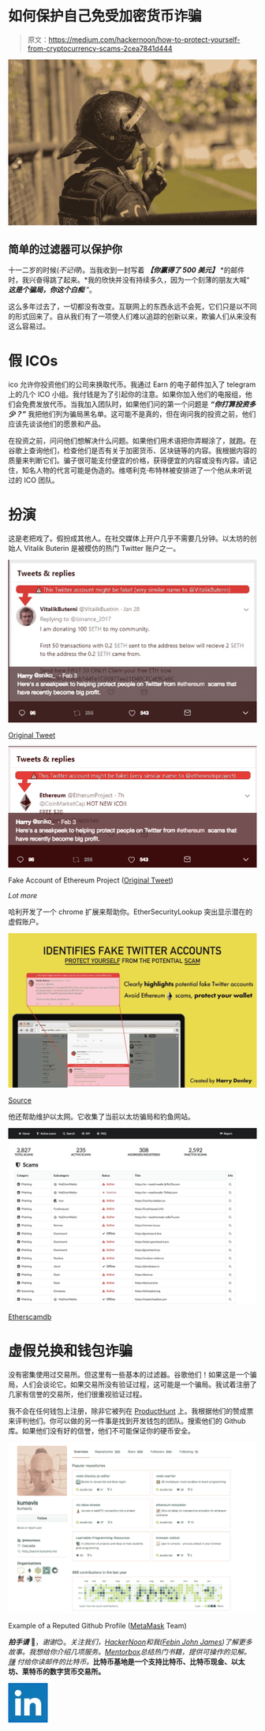 # 如何保护自己免受加密货币诈骗

> 原文：<https://medium.com/hackernoon/how-to-protect-yourself-from-cryptocurrency-scams-2cea7841d444>

![](img/7722588f7f1c1be21ecf8524c3a0e7f2.png)

## 简单的过滤器可以保护你

十一二岁的时候(*不记得*)。当我收到一封写着 ***【你赢得了 500 美元】*** *的邮件时，我兴奋得跳了起来。*我的欣快并没有持续多久，因为一个刻薄的朋友大喊“ ***这是个骗局，你这个白痴*** ”。

这么多年过去了，一切都没有改变。互联网上的东西永远不会死，它们只是以不同的形式回来了。自从我们有了一项使人们难以追踪的创新以来，欺骗人们从来没有这么容易过。

# 假 ICOs

ico 允许你投资他们的公司来换取代币。我通过 Earn 的电子邮件加入了 telegram 上的几个 ICO 小组。我付钱是为了引起你的注意。如果你加入他们的电报组，他们会免费发放代币。当我加入团队时，如果他们问的第一个问题是 ***“你打算投资多少？”*** 我把他们列为骗局黑名单。这可能不是真的，但在询问我的投资之前，他们应该先谈谈他们的愿景和产品。

在投资之前，问问他们想解决什么问题。如果他们用术语把你弄糊涂了，就跑。在谷歌上查询他们，检查他们是否有关于加密货币、区块链等的内容。我根据内容的质量来判断它们。骗子很可能支付便宜的价格，获得便宜的内容或没有内容。请记住，知名人物的代言可能是伪造的。维塔利克·布特林被安排进了一个他从未听说过的 ICO 团队。

# 扮演

这是老把戏了。假扮成其他人。在社交媒体上开户几乎不需要几分钟。以太坊的创始人 Vitalik Buterin 是被模仿的热门 Twitter 账户之一。

![](img/caf7b889d746a4a2aa7f00f508b640b6.png)

[Original Tweet](https://twitter.com/sniko_/status/959559349734604802)

![](img/c1ce370443635fbd8624f7f92c51ded7.png)

Fake Account of Ethereum Project ([Original Tweet](https://twitter.com/sniko_/status/959559349734604802))

*Lot more*

哈利开发了一个 chrome 扩展来帮助你。EtherSecurityLookup 突出显示潜在的虚假账户。

![](img/d048a212f0ed29a352404e680e58138c.png)

[Source](https://harrydenley.com/ethsecuritylookup-chrome-extension-release/)

他还帮助维护以太网。它收集了当前以太坊骗局和钓鱼网站。

![](img/b31d457af9667a6c450d8c59c3077603.png)

[Etherscamdb](https://etherscamdb.info)

# 虚假兑换和钱包诈骗

没有密集使用过交易所。但这里有一些基本的过滤器。谷歌他们！如果这是一个骗局，人们会谈论它。如果交易所没有验证过程，这可能是一个骗局。我试着注册了几家有信誉的交易所，他们很重视验证过程。

我不会在任何钱包上注册，除非它被列在 [ProductHunt](http://producthunt.com) 上。我根据他们的赞成票来评判他们。你可以做的另一件事是找到开发钱包的团队。搜索他们的 Github 库。如果他们没有好的信誉，他们不可能保证你的硬币安全。

![](img/5b407851071aaa3d0cdd1246b93108ed.png)

Example of a Reputed Github Profile ([MetaMask](https://metamask.io/) Team)

***拍手请*** 👏，*谢谢*😊。*关注我们，*[*HackerNoon*](https://hackernoon.com)*和我(*[*Febin John James*](https://medium.com/u/75a616711f4e?source=post_page-----2cea7841d444--------------------------------)*)了解更多故事。我想给你介绍几项服务。*[*Mentorbox*](https://mentorbox.com/partners?affiliate_id=898086&aff_sub=&aff_sub2=&nopopup=true&noautoplay=false&cookiepreview=false)*总结热门书籍，提供可操作的见解。* [*赚*](https://earn.com/febin/referral/?a=rzjbj73qc4dhiv6y) *付给你读邮件的比特币。*[](https://www.coinbase.com/join/58d416ab6586f20e3eb10647)**比特币基地是一个支持比特币、比特币现金、以太坊、莱特币的数字货币交易所。**

*![](img/4fcf20b20f7ae6d41b1d0e9a70884272.png)*